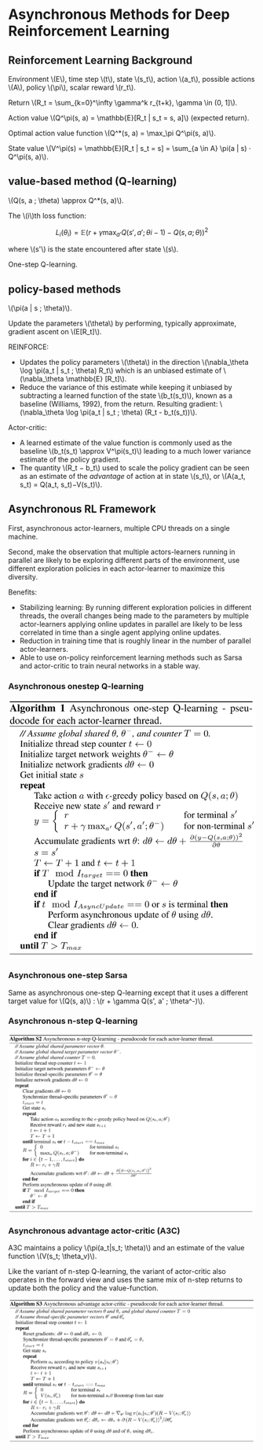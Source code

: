# Asynchronous Methods for Deep Reinforcement Learning

## Reinforcement Learning Background

Environment \\(E\\), time step \\(t\\), state \\(s_t\\), action \\(a_t\\), possible actions \\(A\\), policy \\(\pi\\), scalar reward \\(r_t\\).

Return \\(R_t = \sum_{k=0}^\infty \gamma^k r_{t+k}, \gamma \in (0, 1]\\).

Action value \\(Q^\pi(s, a) = \mathbb{E}[R_t | s_t = s, a]\\) (expected return).

Optimal action value function \\(Q^*(s, a) = \max_\pi Q^\pi(s, a)\\).

State value \\(V^\pi(s) = \mathbb{E}[R_t | s_t = s] = \sum_{a \in A} \pi(a | s) · Q^\pi(s, a)\\).

## value-based method (Q-learning)

\\(Q(s, a ; \theta) \approx Q^*(s, a)\\).

The \\(i\\)th loss function:

$$
L_i(\theta_i) = \mathbb{E}(r + \gamma \max_{a'} Q(s', a' ; \theta{i-1}) - Q(s, a ; \theta)) ^ 2
$$

where \\(s'\\) is the state encountered after state \\(s\\).

One-step Q-learning.

## policy-based methods

\\(\pi(a | s ; \theta)\\).

Update the parameters \\(\theta\\) by performing, typically approximate, gradient ascent on \\(E[R_t]\\).

REINFORCE:

* Updates the policy parameters \\(\theta\\) in the direction \\(\nabla_\theta \log \pi(a_t | s_t ; \theta) R_t\\) which is an unbiased estimate of \\(\nabla_\theta \mathbb{E} [R_t]\\).
* Reduce the variance of this estimate while keeping it unbiased by subtracting a learned function of the state \\(b_t(s_t)\\), known as a baseline (Williams, 1992), from the return. Resulting gradient: \\(\nabla_\theta \log \pi(a_t | s_t ; \theta) (R_t - b_t(s_t))\\).

Actor-critic:

* A learned estimate of the value function is commonly used as the baseline \\(b_t(s_t) \approx V^\pi(s_t)\\) leading to a much lower variance estimate of the policy gradient.
* The quantity \\(R_t − b_t\\) used to scale the policy gradient can be seen as an estimate of the *advantage* of action at in state \\(s_t\\), or \\(A(a_t, s_t) = Q(a_t, s_t)−V(s_t)\\).

## Asynchronous RL Framework

First, asynchronous actor-learners, multiple CPU threads on a single machine.

Second, make the observation that multiple actors-learners running in parallel are likely to be exploring different parts of the environment, use different exploration policies in each actor-learner to maximize this diversity.

Benefits:

* Stabilizing learning: By running different exploration policies in different threads, the overall changes being made to the parameters by multiple actor-learners applying online updates in parallel are likely to be less correlated in time than a single agent applying online updates.
* Reduction in training time that is roughly linear in the number of parallel actor-learners.
* Able to use on-policy reinforcement learning methods such as Sarsa and actor-critic to train neural networks in a stable way. 

### Asynchronous onestep Q-learning

![Fig 1.](assets/a3c-1.png)

### Asynchronous one-step Sarsa

Same as asynchronous one-step Q-learning except that it uses a different target value for \\(Q(s, a)\\) : \\(r + \gamma Q(s', a' ; \theta^-)\\).

### Asynchronous n-step Q-learning

![Fig 2.](assets/a3c-2.png)

### Asynchronous advantage actor-critic (A3C)

A3C maintains a policy \\(\pi(a_t|s_t; \theta)\\) and an estimate of the value function \\(V(s_t; \theta_v)\\).

Like the variant of n-step Q-learning, the variant of actor-critic also operates in the forward view and uses the same mix of n-step returns to update both the policy and the value-function.

![Fig 3.](assets/a3c-3.png)
